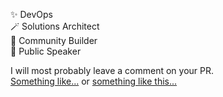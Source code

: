 ✨ DevOps  
🪄 Solutions Architect  
🚀 Community Builder  
📢 Public Speaker  

I will most probably leave a comment on your PR.  
[Something like...](https://y.yarn.co/377de031-86a1-4630-9ef9-d26f48d93c7e_text.gif) or [something like this...](https://media2.giphy.com/media/8MM0W6DapfrtizC5b3/giphy.gif?cid=47028fa8js3o7vs2eja2vjbghebfxxf88a23c5oxy5yyh3ux&ep=v1_gifs&rid=giphy.gif&ct=g)
<!---
dimitrievskaj/dimitrievskaj is a ✨ special ✨ repository because its `README.md` (this file) appears on your GitHub profile.
You can click the Preview link to take a look at your changes.
--->
